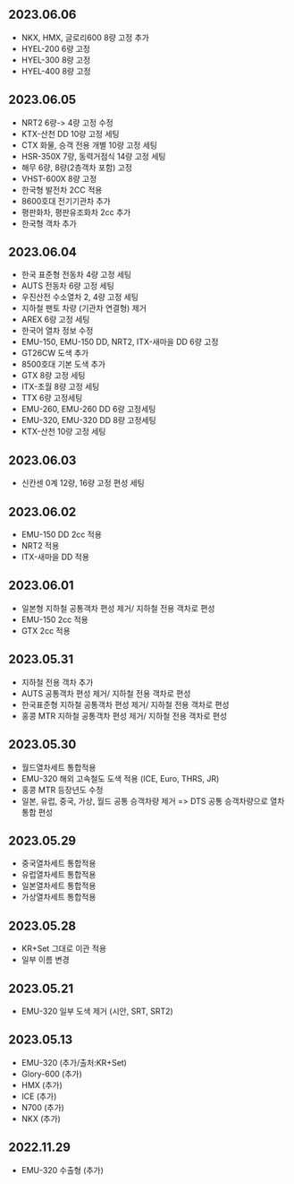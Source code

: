 2023.06.06
-----
* NKX, HMX, 글로리600 8량 고정 추가
* HYEL-200 6량 고정
* HYEL-300 8량 고정
* HYEL-400 8량 고정

2023.06.05
-----
* NRT2 6량-> 4량 고정 수정
* KTX-산천 DD 10량 고정 세팅
* CTX 화물, 승객 전용 개별 10량 고정 세팅
* HSR-350X 7량, 동력거점식 14량 고정 세팅
* 해무 6량, 8량(2층객차 포함) 고정
* VHST-600X 8량 고정
* 한국형 발전차 2CC 적용
* 8600호대 전기기관차 추가
* 평판화차, 평판유조화차 2cc 추가
* 한국형 객차 추가

2023.06.04
-----
* 한국 표준형 전동차 4량 고정 세팅
* AUTS 전동차 6량 고정 세팅
* 우진산전 수소열차 2, 4량 고정 세팅
* 지하철 팬토 차량 (기관차 연결형) 제거
* AREX 6량 고정 세팅
* 한국어 열차 정보 수정
* EMU-150, EMU-150 DD, NRT2, ITX-새마을 DD 6량 고정
* GT26CW 도색 추가
* 8500호대 기본 도색 추가
* GTX 8량 고정 세팅
* ITX-초월 8량 고정 세팅
* TTX 6량 고정세팅
* EMU-260, EMU-260 DD 6량 고정세팅
* EMU-320, EMU-320 DD 8량 고정세팅
* KTX-산천 10량 고정 세팅

2023.06.03
-----
* 신칸센 0계 12량, 16량 고정 편성 세팅

2023.06.02
-----
* EMU-150 DD 2cc 적용
* NRT2 적용
* ITX-새마을 DD 적용

2023.06.01
-----
* 일본형 지하철 공통객차 편성 제거/ 지하철 전용 객차로 편성
* EMU-150 2cc 적용
* GTX 2cc 적용

2023.05.31
-----
* 지하철 전용 객차 추가
* AUTS 공통객차 편성 제거/ 지하철 전용 객차로 편성
* 한국표준형 지하철 공통객차 편성 제거/ 지하철 전용 객차로 편성
* 홍콩 MTR 지하철 공통객차 편성 제거/ 지하철 전용 객차로 편성

2023.05.30
-----
* 월드열차세트 통합적용
* EMU-320 해외 고속철도 도색 적용 (ICE, Euro, THRS, JR)
* 홍콩 MTR 등장년도 수정
* 일본, 유럽, 중국, 가상, 월드 공통 승객차량 제거 => DTS 공통 승객차량으로 열차 통합 편성

2023.05.29
----
* 중국열차세트 통합적용
* 유럽열차세트 통합적용
* 일본열차세트 통합적용
* 가상열차세트 통합적용

2023.05.28
-----
* KR+Set 그대로 이관 적용
* 일부 이름 변경

2023.05.21
-----
* EMU-320 일부 도색 제거 (시안, SRT, SRT2)

2023.05.13
-----
* EMU-320 (추가/출처:KR+Set)
* Glory-600 (추가)
* HMX (추가)
* ICE (추가)
* N700 (추가)
* NKX (추가)

2022.11.29
-----
* EMU-320 수출형 (추가)